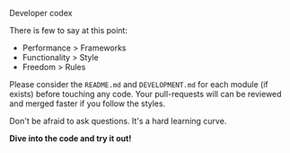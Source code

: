 Developer codex

There is few to say at this point:
* Performance > Frameworks
* Functionality > Style
* Freedom > Rules

Please consider the `README.md` and `DEVELOPMENT.md` for each module (if exists)
before touching any code. Your pull-requests will can be reviewed and merged faster
if you follow the styles.

Don't be afraid to ask questions. It's a hard learning curve.

**Dive into the code and try it out!**
